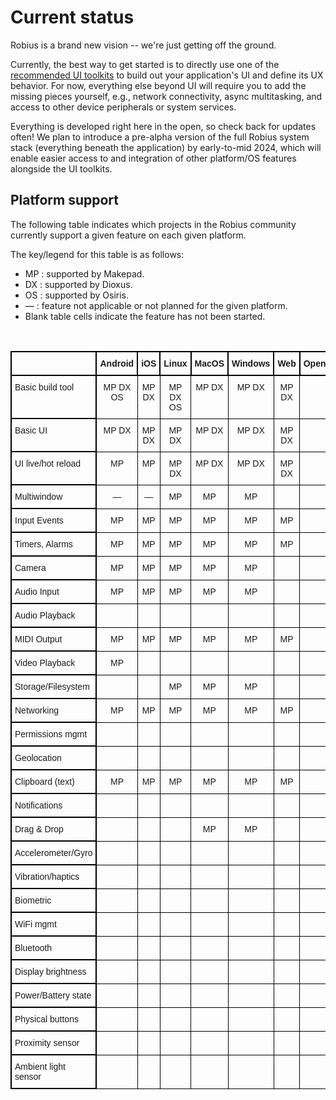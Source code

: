 # Current status
Robius is a brand new vision -- we're just getting off the ground.

Currently, the best way to get started is to directly use one of the [recommended UI toolkits](#key-community-members) to build out your application's UI and define its UX behavior.
For now, everything else beyond UI will require you to add the missing pieces yourself, e.g., network connectivity, async multitasking, and access to other device peripherals or system services. 

Everything is developed right here in the open, so check back for updates often!
We plan to introduce a pre-alpha version of the full Robius system stack (everything beneath the application) by early-to-mid 2024, which will enable easier access to and integration of other platform/OS features alongside the UI toolkits.


## Platform support

The following table indicates which projects in the Robius community currently support a given feature on each given platform.

The key/legend for this table is as follows:
* MP : supported by Makepad.
* DX : supported by Dioxus.
* OS : supported by Osiris.
* —  : feature not applicable or not planned for the given platform.
* Blank table cells indicate the feature has not been started.

<!-- cspell:disable -->
<div>
<br>
<style type="text/css">
.tg th{border-color:black;border-style:solid;border-width:2px;font-family:Arial, sans-serif;font-size:14px;
  font-weight:normal;overflow:hidden;padding:10px 5px;word-break:normal;}
.tg td{border-color:black;border-style:solid;border-width:1px;font-family:Arial, sans-serif;font-size:14px;
  overflow:hidden;padding:10px 5px;word-break:normal;}
.tg .tg-bold-center{font-weight:bold;text-align:center;vertical-align:top}
.tg .tg-left{border-width:2px;text-align:left;vertical-align:top}
.tg .tg-center{text-align:center;vertical-align:top}
</style>
<table class="tg">
<thead>
  <tr>
    <th class="tg-bold-center"></th>
    <th class="tg-bold-center">Android</th>
    <th class="tg-bold-center">iOS</th>
    <th class="tg-bold-center">Linux</th>
    <th class="tg-bold-center">MacOS</th>
    <th class="tg-bold-center">Windows</th>
    <th class="tg-bold-center">Web</th>
    <th class="tg-bold-center">OpenHarmony</th>
  </tr>
</thead>
<tbody>
  <tr>
    <td class="tg-left">Basic build tool</td>
    <td class="tg-center">MP DX OS</td>
    <td class="tg-center">MP DX</td>
    <td class="tg-center">MP DX OS</td>
    <td class="tg-center">MP DX</td>
    <td class="tg-center">MP DX</td>
    <td class="tg-center">MP DX</td>
    <td class="tg-center"></td>
  </tr>
  <tr>
    <td class="tg-left">Basic UI</td>
    <td class="tg-center">MP DX</td>
    <td class="tg-center">MP DX</td>
    <td class="tg-center">MP DX</td>
    <td class="tg-center">MP DX</td>
    <td class="tg-center">MP DX</td>
    <td class="tg-center">MP DX</td>
    <td class="tg-center"></td>
  </tr>
  <tr>
    <td class="tg-left">UI live/hot reload</td>
    <td class="tg-center">MP</td>
    <td class="tg-center">MP</td>
    <td class="tg-center">MP DX</td>
    <td class="tg-center">MP DX</td>
    <td class="tg-center">MP DX</td>
    <td class="tg-center">MP DX</td>
    <td class="tg-center"></td>
  </tr>
  <tr>
    <td class="tg-left">Multiwindow</td>
    <td class="tg-center">—</td>
    <td class="tg-center">—</td>
    <td class="tg-center">MP</td>
    <td class="tg-center">MP</td>
    <td class="tg-center">MP</td>
    <td class="tg-center"></td>
    <td class="tg-center"></td>
  </tr>
  <tr>
    <td class="tg-left">Input Events</td>
    <td class="tg-center">MP</td>
    <td class="tg-center">MP</td>
    <td class="tg-center">MP</td>
    <td class="tg-center">MP</td>
    <td class="tg-center">MP</td>
    <td class="tg-center">MP</td>
    <td class="tg-center"></td>
  </tr>
  <tr>
    <td class="tg-left">Timers, Alarms</td>
    <td class="tg-center">MP</td>
    <td class="tg-center">MP</td>
    <td class="tg-center">MP</td>
    <td class="tg-center">MP</td>
    <td class="tg-center">MP</td>
    <td class="tg-center">MP</td>
    <td class="tg-center"></td>
  </tr>
  <tr>
    <td class="tg-left">Camera</td>
    <td class="tg-center">MP</td>
    <td class="tg-center">MP</td>
    <td class="tg-center">MP</td>
    <td class="tg-center">MP</td>
    <td class="tg-center">MP</td>
    <td class="tg-center"></td>
    <td class="tg-center"></td>
  </tr>
  <tr>
    <td class="tg-left">Audio Input</td>
    <td class="tg-center">MP</td>
    <td class="tg-center">MP</td>
    <td class="tg-center">MP</td>
    <td class="tg-center">MP</td>
    <td class="tg-center">MP</td>
    <td class="tg-center"></td>
    <td class="tg-center"></td>
  </tr>
  <tr>
    <td class="tg-left">Audio Playback</td>
    <td class="tg-center"></td>
    <td class="tg-center"></td>
    <td class="tg-center"></td>
    <td class="tg-center"></td>
    <td class="tg-center"></td>
    <td class="tg-center"></td>
    <td class="tg-center"></td>
  </tr>
  <tr>
    <td class="tg-left">MIDI Output</td>
    <td class="tg-center">MP</td>
    <td class="tg-center">MP</td>
    <td class="tg-center">MP</td>
    <td class="tg-center">MP</td>
    <td class="tg-center">MP</td>
    <td class="tg-center">MP</td>
    <td class="tg-center"></td>
  </tr>
  <tr>
    <td class="tg-left">Video Playback</td>
    <td class="tg-center">MP</td>
    <td class="tg-center"></td>
    <td class="tg-center"></td>
    <td class="tg-center"></td>
    <td class="tg-center"></td>
    <td class="tg-center"></td>
    <td class="tg-center"></td>
  </tr>
  <tr>
    <td class="tg-left">Storage/Filesystem</td>
    <td class="tg-center"></td>
    <td class="tg-center"></td>
    <td class="tg-center">MP</td>
    <td class="tg-center">MP</td>
    <td class="tg-center">MP</td>
    <td class="tg-center"></td>
    <td class="tg-center"></td>
  </tr>
  <tr>
    <td class="tg-left">Networking</td>
    <td class="tg-center">MP</td>
    <td class="tg-center">MP</td>
    <td class="tg-center">MP</td>
    <td class="tg-center">MP</td>
    <td class="tg-center">MP</td>
    <td class="tg-center">MP</td>
    <td class="tg-center"></td>
  </tr>
  <tr>
    <td class="tg-left">Permissions mgmt</td>
    <td class="tg-center"></td>
    <td class="tg-center"></td>
    <td class="tg-center"></td>
    <td class="tg-center"></td>
    <td class="tg-center"></td>
    <td class="tg-center"></td>
    <td class="tg-center"></td>
  </tr>
  <tr>
    <td class="tg-left">Geolocation</td>
    <td class="tg-center"></td>
    <td class="tg-center"></td>
    <td class="tg-center"></td>
    <td class="tg-center"></td>
    <td class="tg-center"></td>
    <td class="tg-center"></td>
    <td class="tg-center"></td>
  </tr>
  <tr>
    <td class="tg-left">Clipboard (text)<br></td>
    <td class="tg-center">MP</td>
    <td class="tg-center">MP</td>
    <td class="tg-center">MP</td>
    <td class="tg-center">MP</td>
    <td class="tg-center">MP</td>
    <td class="tg-center">MP</td>
    <td class="tg-center"></td>
  </tr>
  <tr>
    <td class="tg-left">Notifications</td>
    <td class="tg-center"></td>
    <td class="tg-center"></td>
    <td class="tg-center"></td>
    <td class="tg-center"></td>
    <td class="tg-center"></td>
    <td class="tg-center"></td>
    <td class="tg-center"></td>
  </tr>
  <tr>
    <td class="tg-left">Drag &amp; Drop</td>
    <td class="tg-center"></td>
    <td class="tg-center"></td>
    <td class="tg-center"></td>
    <td class="tg-center">MP</td>
    <td class="tg-center">MP</td>
    <td class="tg-center"></td>
    <td class="tg-center"></td>
  </tr>
  <tr>
    <td class="tg-left">Accelerometer/Gyro</td>
    <td class="tg-center"></td>
    <td class="tg-center"></td>
    <td class="tg-center"></td>
    <td class="tg-center"></td>
    <td class="tg-center"></td>
    <td class="tg-center"></td>
    <td class="tg-center"></td>
  </tr>
  <tr>
    <td class="tg-left">Vibration/haptics</td>
    <td class="tg-center"></td>
    <td class="tg-center"></td>
    <td class="tg-center"></td>
    <td class="tg-center"></td>
    <td class="tg-center"></td>
    <td class="tg-center"></td>
    <td class="tg-center"></td>
  </tr>
  <tr>
    <td class="tg-left">Biometric</td>
    <td class="tg-center"></td>
    <td class="tg-center"></td>
    <td class="tg-center"></td>
    <td class="tg-center"></td>
    <td class="tg-center"></td>
    <td class="tg-center"></td>
    <td class="tg-center"></td>
  </tr>
  <tr>
    <td class="tg-left">WiFi mgmt</td>
    <td class="tg-center"></td>
    <td class="tg-center"></td>
    <td class="tg-center"></td>
    <td class="tg-center"></td>
    <td class="tg-center"></td>
    <td class="tg-center"></td>
    <td class="tg-center"></td>
  </tr>
  <tr>
    <td class="tg-left">Bluetooth</td>
    <td class="tg-center"></td>
    <td class="tg-center"></td>
    <td class="tg-center"></td>
    <td class="tg-center"></td>
    <td class="tg-center"></td>
    <td class="tg-center"></td>
    <td class="tg-center"></td>
  </tr>
  <tr>
    <td class="tg-left">Display brightness</td>
    <td class="tg-center"></td>
    <td class="tg-center"></td>
    <td class="tg-center"></td>
    <td class="tg-center"></td>
    <td class="tg-center"></td>
    <td class="tg-center"></td>
    <td class="tg-center"></td>
  </tr>
  <tr>
    <td class="tg-left">Power/Battery state</td>
    <td class="tg-center"></td>
    <td class="tg-center"></td>
    <td class="tg-center"></td>
    <td class="tg-center"></td>
    <td class="tg-center"></td>
    <td class="tg-center"></td>
    <td class="tg-center"></td>
  </tr>
  <tr>
    <td class="tg-left">Physical buttons</td>
    <td class="tg-center"></td>
    <td class="tg-center"></td>
    <td class="tg-center"></td>
    <td class="tg-center"></td>
    <td class="tg-center"></td>
    <td class="tg-center"></td>
    <td class="tg-center"></td>
  </tr>
  <tr>
    <td class="tg-left">Proximity sensor</td>
    <td class="tg-center"></td>
    <td class="tg-center"></td>
    <td class="tg-center"></td>
    <td class="tg-center"></td>
    <td class="tg-center"></td>
    <td class="tg-center"></td>
    <td class="tg-center"></td>
  </tr>
  <tr>
    <td class="tg-left">Ambient light sensor</td>
    <td class="tg-center"></td>
    <td class="tg-center"></td>
    <td class="tg-center"></td>
    <td class="tg-center"></td>
    <td class="tg-center"></td>
    <td class="tg-center"></td>
    <td class="tg-center"></td>
  </tr>
</tbody>
</table>
</div>
<!-- cspell:enable -->

